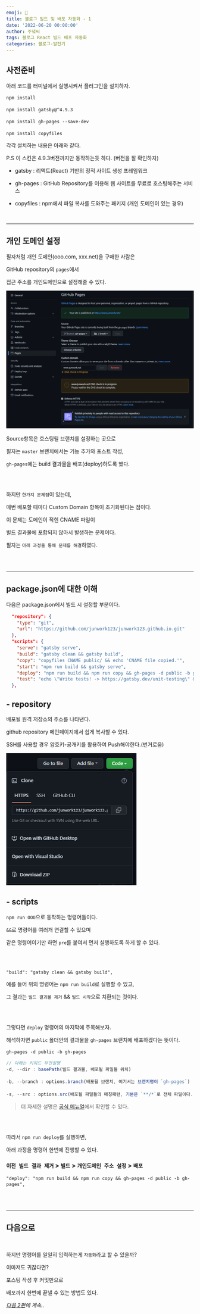 ```yaml
---
emoji: 🔮
title: 블로그 빌드 및 배포 자동화 - 1
date: '2022-06-20 00:00:00'
author: 주녘씨
tags: 블로그 React 빌드 배포 자동화
categories: 블로그-발전기
---
```


## **사전준비**

아래 코드를 터미널에서 실행시켜서 플러그인을 설치하자.

```
npm install

npm install gatsby@^4.9.3

npm install gh-pages --save-dev

npm install copyfiles
```
각각 설치하는 내용은 아래와 같다.

P.S 이 스킨은 4.9.3버전까지만 동작하는듯 하다. (버전을 잘 확인하자)

- gatsby : 리액트(React) 기반의 정적 사이트 생성 프레임워크 

- gh-pages : GitHub Repository를 이용해 웹 사이트를 무료로 호스팅해주는 서비스

- copyfiles : npm에서 파일 복사를 도와주는 패키지 (개인 도메인이 있는 경우)

<br/>

---

## **개인 도메인 설정**

필자처럼 개인 도메인(ooo.com, xxx.net)을 구매한 사람은

GitHub repository의 `pages`에서 

접근 주소를 개인도메인으로 설정해줄 수 있다.



![이미지](capture.png)

Source항목은 호스팅될 브랜치를 설정하는 곳으로

필자는 `master` 브랜치에서는 기능 추가와 포스트 작성,

`gh-pages`에는 build 결과물을 배포(deploy)하도록 했다.

<br/><br/>

하지만 `한가지 문제점`이 있는데, 

매번 배포할 때마다 Custom Domain 항목이 초기화된다는 점이다.

이 문제는 도메인이 적힌 CNAME 파일이 

빌드 결과물에 포함되지 않아서 발생하는 문제이다.

필자는 `아래 과정을 통해 문제를 해결`하였다.

<br/><br/>

---

## **package.json에 대한 이해**

다음은 package.json에서 빌드 시 설정할 부분이다.

```json
  "repository": {
    "type": "git",
    "url": "https://github.com/junwork123/junwork123.github.io.git"
  },
  "scripts": {
    "serve": "gatsby serve",
    "build": "gatsby clean && gatsby build",
    "copy": "copyfiles CNAME public/ && echo 'CNAME file copied.'",
    "start": "npm run build && gatsby serve",
    "deploy": "npm run build && npm run copy && gh-pages -d public -b gh-pages",
    "test": "echo \"Write tests! -> https://gatsby.dev/unit-testing\" && exit 1"
  },
```

## - repository

배포될 원격 저장소의 주소를 나타낸다.

github repository 메인페이지에서 쉽게 복사할 수 있다.

SSH를 사용할 경우 암호키-공개키를 활용하여 Push해야한다.(번거로움)

![repo.png](repo.png)


## - scripts

`npm run OOO`으로 동작하는 명령어들이다.

`&&`로 명령어를 여러개 연결할 수 있으며 

같은 명령어이기만 하면 `pre`를 붙여서 먼저 실행하도록 하게 할 수 있다. 

<br/><br/>

    "build": "gatsby clean && gatsby build",

예를 들어 위의 명령어는 `npm run build`로 실행할 수 있고,

그 결과는 `빌드 결과물 제거` && `빌드 시작`으로 치환되는 것이다.

<br/><br/>

그렇다면 `deploy` 명령어의 마지막에 주목해보자.

해석하자면 `public` 폴더안의 결과물을 `gh-pages` 브랜치에 배포하겠다는 뜻이다.

    gh-pages -d public -b gh-pages
```js
// 아래는 키워드 부연설명
-d, --dir : basePath(빌드 결과물, 배포될 파일들 위치)

-b, --branch : options.branch(배포될 브랜치, 여기서는 브랜치명이 `gh-pages`)

-s, --src : options.src(배포될 파일들의 매칭패턴, 기본은 `**/*`로 전체 파일이다.)
```
> 더 자세한 설명은 [공식 메뉴얼](https://www.npmjs.com/package/gh-pages-cli)에서 확인할 수 있다.







<br/><br/>

따라서 `npm run deploy`를 실행하면,

아래 과정을 명령어 한번에 진행할 수 있다.

### `이전 빌드 결과 제거` > `빌드` > `개인도메인 주소 설정` > `배포`

    "deploy": "npm run build && npm run copy && gh-pages -d public -b gh-pages",



<br/><br/>

---
## 다음으로

<br/>

하지만 명령어를 일일히 입력하는게 `자동화`라고 할 수 있을까?

이마저도 귀찮다면?

포스팅 작성 후 커밋만으로 

배포까지 한번에 끝낼 수 있는 방법도 있다.

*[다음 2편]()에 계속..*


```toc

```